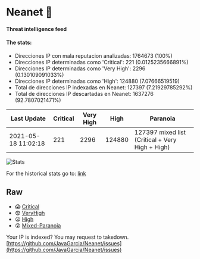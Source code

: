 # Neanet :hocho:
#### Threat intelligence feed
#### The stats:

- Direcciones IP con mala reputacion analizadas: 1764673 (100%)
- Direcciones IP determinadas como 'Critical':  221 (0.0125235666891%)
- Direcciones IP determinadas como 'Very High':  2296 (0.130109091033%)
- Direcciones IP determinadas como 'High':  124880 (7.07666519519)
- Total de direcciones IP indexadas en Neanet:  127397 (7.21929785292%)
- Total de direcciones IP descartadas en Neanet:  1637276 (92.7807021471%)

| Last Update | Critical | Very High | High | Paranoia |
| --- | --- | --- | --- | --- |
| 2021-05-18 11:02:18 | 221 | 2296 | 124880 | 127397 mixed list (Critical + Very High + High)|

![Stats](https://docs.google.com/spreadsheets/d/e/2PACX-1vSnaNMIXVabIpDJjufMlzH7poXnshF3mgd8Is1g9ytUEzVsP5my4Trn8f-xkoLLQ38xpL3HtmUexLo6/pubchart?oid=501124687&format=image)

For the historical stats go to: [link](/stats.csv)
## Raw
- :scream: [Critical](https://raw.githubusercontent.com/JavaGarcia/Neanet/master/blacklists/neanet_critical.txt)
- :fearful: [VeryHigh](https://raw.githubusercontent.com/JavaGarcia/Neanet/master/blacklists/neanet_veryHigh.txtt)
- :frowning: [High](https://raw.githubusercontent.com/JavaGarcia/Neanet/master/blacklists/neanet_high.txt)
- :dizzy_face: [Mixed-Paranoia](https://raw.githubusercontent.com/JavaGarcia/Neanet/master/blacklists/neanet_all.txt)


Your IP is indexed? You may request to takedown. [https://github.com/JavaGarcia/Neanet/issues](https://github.com/JavaGarcia/Neanet/issues)





















































































































































































































































































































































































































































































































































































































































































































































































































































































































































































































































































































































































































































































































































































































































































































































































































































































































































































































































































































































































































































































































































































































































































































































































































































































































































































































































































































































































































































































































































































































































































































































































































































































































































































































































































































































































































































































































































































































































































































































































































































































































































































































































































































































































































































































































































































































































































































































































































































































































































































































































































































































































































































































































































































































































































































































































































































































































































































































































































































































































































































































































































































































































































































































































































































































































































































































































